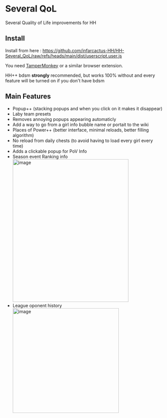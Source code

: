 # Several QoL

Several Quality of Life improvements for HH

## Install  
Install from here : https://github.com/infarcactus-HH/HH-Several_QoL/raw/refs/heads/main/dist/userscript.user.js

You need [TamperMonkey](https://www.tampermonkey.net) or a similar browser extension.  

HH++ bdsm **strongly** recommended, but works 100% without and every feature will be turned on if you don't have bdsm

## Main Features
- Popup++ (stacking popups and when you click on it makes it disappear)
- Laby team presets
- Removes annoying popups appearing automaticly
- Add a way to go from a girl info bubble name or portait to the wiki
- Places of Power++ (better interface, minimal reloads, better filling algorithm)
- No reload from daily chests (to avoid having to load every girl every time)
- Adds a clickable popup for PoV Info
- Season event Ranking info  
  <img width="369" height="455" alt="image" src="https://github.com/user-attachments/assets/1353c21b-123a-4265-8137-47d96111f709" />
- League oponent history  
  <img width="338" height="334" alt="image" src="https://github.com/user-attachments/assets/969f4f41-3b41-4a33-b43a-88def5407304" />
